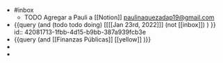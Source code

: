 - #inbox
	- TODO Agregar a  Pauli a [[Notion]]  paulinaquezadap19@gmail.com
- {{query (and (todo todo doing) [[[[Jan 23rd, 2022]]]  (not [[inbox]]) ) }}
  id:: 42081713-1fbb-4d15-b9bb-387a939fcb3e
- {{query (and [[Finanzas Públicas]] [[yellow]] )}}
-
-